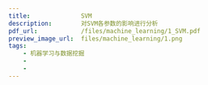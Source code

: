 ```yaml
---
title:              SVM
description:        对SVM各参数的影响进行分析
pdf_url:            /files/machine_learning/1_SVM.pdf
preview_image_url:  files/machine_learning/1.png
tags:
    - 机器学习与数据挖掘
    - 
    - 
---
```



